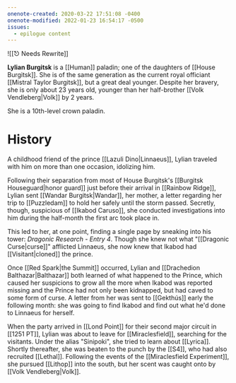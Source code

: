 ```yaml
---
onenote-created: 2020-03-22 17:51:08 -0400
onenote-modified: 2022-01-23 16:54:17 -0500
issues:
  - epilogue content
---
```

![[⎋ Needs Rewrite]]

**Lylian Burgitsk** is a [[Human]] paladin; one of the daughters of [[House Burgitsk]]. She is of the same generation as the current royal officiant [[Mistral Taylor Burgitsk]], but a great deal younger. Despite her bravery, she is only about 23 years old, younger than her half-brother [[Volk Vendleberg|Volk]] by 2 years.

She is a 10th-level crown paladin.

# History
A childhood friend of the prince [[Lazuli Dino|Linnaeus]], Lylian traveled with him on more than one occasion, idolizing him.

Following their separation from most of House Burgitsk's [[Burgitsk Houseguard|honor guard]] just before their arrival in [[Rainbow Ridge]], Lylian sent [[Wandar Burgitsk|Wandar]], her mother, a letter regarding her trip to [[Puzzledam]] to hold her safely until the storm passed. Secretly, though, suspicious of [[Ikabod Caruso]], she conducted investigations into him during the half-month the first arc took place in.

This led to her, at one point, finding a single page by sneaking into his tower: *Dragonic Research - Entry 4*. Though she knew not what "[[Dragonic Curse|curse]]" afflicted Linnaeus, she now knew that Ikabod had [[Visitant|cloned]] the prince.

Once [[Red Spark|the Summit]] occurred, Lylian and [[Drachedion Balthazar|Balthazar]] both learned of what happened to the Prince, which caused her suspicions to grow all the more when Ikabod was reported missing and the Prince had not only been kidnapped, but had caved to some form of curse. A letter from her was sent to [[Gekthús]] early the following month: she was going to find Ikabod and find out what he'd done to Linnaeus for herself.

When the party arrived in [[Lond Point]] for their second major circuit in [[1251 PT]], Lylian was about to leave for [[Miraclesfield]], searching for the visitants. Under the alias "Sinipoki", she tried to learn about [[Lyrica]]. Shortly thereafter, she was beaten to the punch by the [[S4]], who had also recruited [[Lethal]]. Following the events of the [[Miraclesfield Experiment]], she pursued [[Lithop]] into the south, but her scent was caught onto by [[Volk Vendleberg|Volk]].
